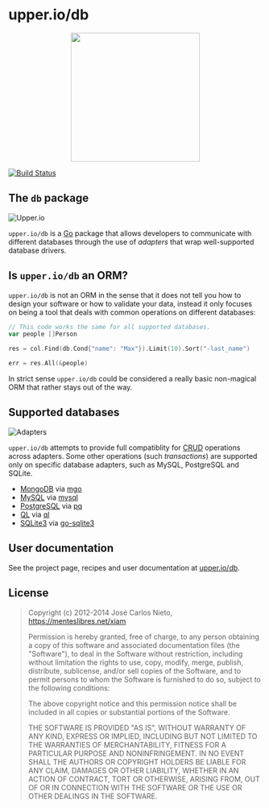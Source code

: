 # upper.io/db

<center>
<img src="https://upper.io/images/icon.svg" width="256" />
</center>

[![Build Status](https://travis-ci.org/upper/db.svg?branch=master)](https://travis-ci.org/upper/db)

## The `db` package

![Upper.io](https://upper.io/db/res/general.png)

`upper.io/db` is a [Go][2] package that allows developers to communicate with
different databases through the use of *adapters* that wrap well-supported
database drivers.

## Is `upper.io/db` an ORM?

`upper.io/db` is not an ORM in the sense that it does not tell you how to
design your software or how to validate your data, instead it only focuses on
being a tool that deals with common operations on different databases:

```go
// This code works the same for all supported databases.
var people []Person

res = col.Find(db.Cond{"name": "Max"}).Limit(10).Sort("-last_name")

err = res.All(&people)
```

In strict sense `upper.io/db` could be considered a really basic non-magical
ORM that rather stays out of the way.

## Supported databases

![Adapters](https://upper.io/db/res/adapters.png)

`upper.io/db` attempts to provide full compatiblity for [CRUD][2] operations
across adapters. Some other operations (such *transactions*) are supported only
on specific database adapters, such as MySQL, PostgreSQL and SQLite.

* [MongoDB](https://upper.io/db/mongo) via [mgo](http://godoc.org/labix.org/v2/mgo)
* [MySQL](https://upper.io/db/mysql) via [mysql](https://github.com/go-sql-driver/mysql)
* [PostgreSQL](https://upper.io/db/postgresql) via [pq](https://github.com/lib/pq)
* [QL](https://upper.io/db/ql) via [ql](https://github.com/cznic/ql)
* [SQLite3](https://upper.io/db/sqlite) via [go-sqlite3](https://github.com/mattn/go-sqlite3)

## User documentation

See the project page, recipes and user documentation at [upper.io/db][1].

## License

> Copyright (c) 2012-2014 José Carlos Nieto, https://menteslibres.net/xiam
>
> Permission is hereby granted, free of charge, to any person obtaining
> a copy of this software and associated documentation files (the
> "Software"), to deal in the Software without restriction, including
> without limitation the rights to use, copy, modify, merge, publish,
> distribute, sublicense, and/or sell copies of the Software, and to
> permit persons to whom the Software is furnished to do so, subject to
> the following conditions:
>
> The above copyright notice and this permission notice shall be
> included in all copies or substantial portions of the Software.
>
> THE SOFTWARE IS PROVIDED "AS IS", WITHOUT WARRANTY OF ANY KIND,
> EXPRESS OR IMPLIED, INCLUDING BUT NOT LIMITED TO THE WARRANTIES OF
> MERCHANTABILITY, FITNESS FOR A PARTICULAR PURPOSE AND
> NONINFRINGEMENT. IN NO EVENT SHALL THE AUTHORS OR COPYRIGHT HOLDERS BE
> LIABLE FOR ANY CLAIM, DAMAGES OR OTHER LIABILITY, WHETHER IN AN ACTION
> OF CONTRACT, TORT OR OTHERWISE, ARISING FROM, OUT OF OR IN CONNECTION
> WITH THE SOFTWARE OR THE USE OR OTHER DEALINGS IN THE SOFTWARE.

[1]: https://upper.io/db
[2]: http://golang.org
[3]: http://en.wikipedia.org/wiki/Create,_read,_update_and_delete
